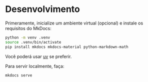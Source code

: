 # Desenvolvimento

Primeramente, inicialize um ambiente virtual (opcional) e instale os requisitos do MkDocs:

```bash
python -m venv .venv
source .venv/bin/activate
pip install mkdocs mkdocs-material python-markdown-math
```

Você poderá usar [uv](https://docs.astral.sh/uv) se preferir.

Para servir localmente, faça:

```bash
mkdocs serve
```

